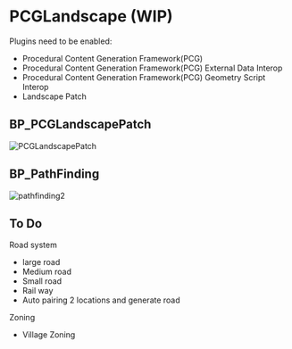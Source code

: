 # PCGLandscape (WIP)
 
Plugins need to be enabled:
- Procedural Content Generation Framework(PCG)
- Procedural Content Generation Framework(PCG) External Data Interop
- Procedural Content Generation Framework(PCG) Geometry Script Interop
- Landscape Patch


## BP_PCGLandscapePatch
![PCGLandscapePatch](https://github.com/user-attachments/assets/e93d00d2-f94e-4be9-9206-fe4d32df06b5)

## BP_PathFinding
![pathfinding2](https://github.com/user-attachments/assets/2563c89a-a77a-4017-b2fe-3146594c1b22)



## To Do
Road system
- large road
- Medium road
- Small road
- Rail way
- Auto pairing 2 locations and generate road

Zoning
- Village Zoning

